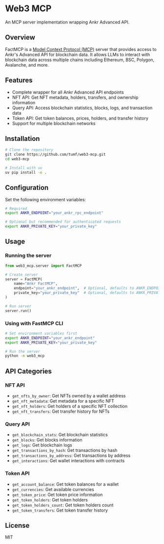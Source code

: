 # Web3 MCP

An MCP server implementation wrapping Ankr Advanced API.

## Overview

FactMCP is a [Model Context Protocol (MCP)](https://modelcontextprotocol.io) server that provides access to Ankr's Advanced API for blockchain data. It allows LLMs to interact with blockchain data across multiple chains including Ethereum, BSC, Polygon, Avalanche, and more.

## Features

- Complete wrapper for all Ankr Advanced API endpoints
- NFT API: Get NFT metadata, holders, transfers, and ownership information
- Query API: Access blockchain statistics, blocks, logs, and transaction data
- Token API: Get token balances, prices, holders, and transfer history
- Support for multiple blockchain networks

## Installation

```bash
# Clone the repository
git clone https://github.com/tumf/web3-mcp.git
cd web3-mcp

# Install with uv
uv pip install -e .
```

## Configuration

Set the following environment variables:

```bash
# Required
export ANKR_ENDPOINT="your_ankr_rpc_endpoint"

# Optional but recommended for authenticated requests
export ANKR_PRIVATE_KEY="your_private_key"
```

## Usage

### Running the server

```python
from web3_mcp.server import FactMCP

# Create server
server = FactMCP(
    name="Ankr FactMCP",
    endpoint="your_ankr_endpoint",  # Optional, defaults to ANKR_ENDPOINT env var
    private_key="your_private_key"  # Optional, defaults to ANKR_PRIVATE_KEY env var
)

# Run server
server.run()
```

### Using with FastMCP CLI

```bash
# Set environment variables first
export ANKR_ENDPOINT="your_ankr_endpoint"
export ANKR_PRIVATE_KEY="your_private_key"

# Run the server
python -m web3_mcp
```

## API Categories

### NFT API

- `get_nfts_by_owner`: Get NFTs owned by a wallet address
- `get_nft_metadata`: Get metadata for a specific NFT
- `get_nft_holders`: Get holders of a specific NFT collection
- `get_nft_transfers`: Get transfer history for NFTs

### Query API

- `get_blockchain_stats`: Get blockchain statistics
- `get_blocks`: Get blocks information
- `get_logs`: Get blockchain logs
- `get_transactions_by_hash`: Get transactions by hash
- `get_transactions_by_address`: Get transactions by address
- `get_interactions`: Get wallet interactions with contracts

### Token API

- `get_account_balance`: Get token balances for a wallet
- `get_currencies`: Get available currencies
- `get_token_price`: Get token price information
- `get_token_holders`: Get token holders
- `get_token_holders_count`: Get token holders count
- `get_token_transfers`: Get token transfer history

## License

MIT
